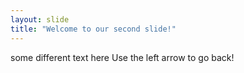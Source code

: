```yaml
---
layout: slide
title: "Welcome to our second slide!"
---
```

some different text here
Use the left arrow to go back!
